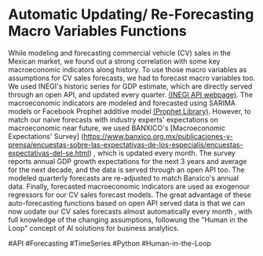 # Automatic Updating/ Re-Forecasting Macro Variables Functions

While modeling and forecasting commercial vehicle (CV) sales in the Mexican market, we found out a strong correlation with some key macroeconomic indicators along history. To use those macro variables as assumptions for CV sales forecasts, we had to forecast macro variables too. We used INEGI's historic series for GDP estimate, which are directly served through an open API, and updated every quarter. [(INEGI API webpage)](https://www.inegi.org.mx/servicios/api_indicadores.html). The macroeconomic indicators are modeled and forecasted using SARIMA models or Facebook Prophet additive model [(Prophet Library)](https://facebook.github.io/prophet/). However, to match our naive forecasts with industry experts' expectations on macroeconomic near future, we used BANXICO's [Macroeconomic Expectations' Survey] (https://www.banxico.org.mx/publicaciones-y-prensa/encuestas-sobre-las-expectativas-de-los-especialis/encuestas-expectativas-del-se.html) , which is updated every month. The survey reports annual GDP growth expectations for the next 3 years and average for the next decade, and the data is served through an open API too. The modeled quarterly forecasts are re-adjusted to match Banxico's annual data. Finally, forecasted macroeconomic indicators are used as exogenour regressors for our CV sales forecast models. The great advantage of these auto-forecasting functions based on open API served data is that we can now uodate our CV sales forecasts almost automatically every month , with full knowledge of the changing assumptions, followung the "Human in the Loop" concept of AI solutions for business analytics.

#API #Forecasting #TimeSeries #Python #Human-in-the-Loop
